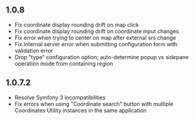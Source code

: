 ## 1.0.8
* Fix coordinate display rounding drift on map click
* Fix coordinate display rounding drift on coordinate input changes
* Fix error when trying to center on map after external srs change
* Fix internal server error when submitting configuration form with validation error
* Drop "type" configuration option; auto-determine popup vs sidepane operation mode from containing region

## 1.0.7.2
* Resolve Symfony 3 incompatibilities
* Fix errors when using "Coordinate search" button with multiple Coordinates Utility instances in the same application
